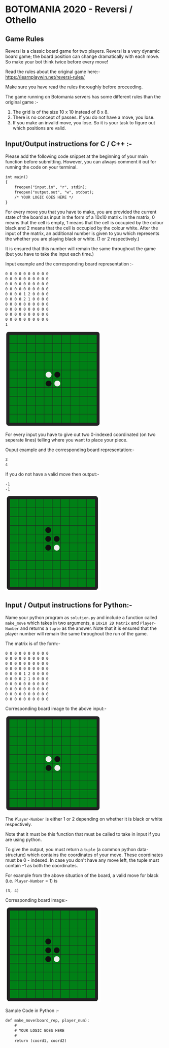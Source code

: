 # BOTOMANIA 2020 - Reversi / Othello
## Game Rules

Reversi is a classic board game for two players. Reversi is a very dynamic board game; the board position can change dramatically with each move. So make your bot think twice before every move!

Read the rules about the original game here:- https://learnplaywin.net/reversi-rules/

Make sure you have read the rules thoroughly before proceeding.

The game running on Botomania servers has some different rules than the original game :-
1. The grid is of the size 10 x 10 instead of 8 x 8.
2. There is no concept of passes. If you do not have a move, you lose.
3. If you make an invalid move, you lose. So it is your task to figure out which positions are valid.

## Input/Output instructions for C / C++ :-

Please add the following code snippet at the beginning of your main function before submitting. However, you can always comment it out for running the code on your terminal.

~~~
int main()
{
    freopen("input.in", "r", stdin);
    freopen("output.out", "w", stdout);
    /* YOUR LOGIC GOES HERE */
}
~~~


For every move you that you have to make, you are provided the current state of the board as input in the form of a 10x10 matrix. In the matrix, 0 means that the cell is empty, 1 means that the cell is occupied by the colour black and 2 means that the cell is occupied by the colour white. After the input of the matrix, an additional number is given to you which represents the whether you are playing black or white. (1 or 2 respectively.)

It is ensured that this number will remain the same throughout the game (but you have to take the input each time.)

Input example and the corresponding board representation :- 
~~~
0 0 0 0 0 0 0 0 0 0
0 0 0 0 0 0 0 0 0 0
0 0 0 0 0 0 0 0 0 0
0 0 0 0 0 0 0 0 0 0
0 0 0 0 1 2 0 0 0 0
0 0 0 0 2 1 0 0 0 0
0 0 0 0 0 0 0 0 0 0
0 0 0 0 0 0 0 0 0 0
0 0 0 0 0 0 0 0 0 0
0 0 0 0 0 0 0 0 0 0
1
~~~

<img src="board.png" width="300" height="300">

For every input you have to give out two 0-indexed coordinated (on two seperate lines) telling where you want to place your piece.

Ouput example and the corresponding board representation:-

~~~
3
4
~~~

If you do not have a valid move then output:-

~~~
-1
-1
~~~

<img src="move.png" width="300" height="300">

## Input / Output instructions for Python:-
Name your python program as `solution.py` and include a function called `make_move` which takes in two arguments, a `10x10 2D Matrix` and `Player-Number` and returns a `tuple` as the answer. Note that it is ensured that the player number will remain the same throughout the run of the game.

The matrix is of the form:-
~~~
0 0 0 0 0 0 0 0 0 0
0 0 0 0 0 0 0 0 0 0
0 0 0 0 0 0 0 0 0 0
0 0 0 0 0 0 0 0 0 0
0 0 0 0 1 2 0 0 0 0
0 0 0 0 2 1 0 0 0 0
0 0 0 0 0 0 0 0 0 0
0 0 0 0 0 0 0 0 0 0
0 0 0 0 0 0 0 0 0 0
0 0 0 0 0 0 0 0 0 0
~~~

Corresponding board image to the  above input:-

<img src="board.png" width="300" height="300">


The `Player-Number` is either 1 or 2 depending on whether it is black or white respectively.

Note that it must be this function that must be called to take in input if you are using python.

To give the output, you must return a `tuple` (a common python data-structure) which contains the coordinates of your move. These coordinates must be 0 - indexed. In case you don't have any move left, the tuple must contain -1 as both the coordinates.

For example from the above situation of the board, a valid move for black (i.e. `Player-Number` =  1) is
~~~
(3, 4)
~~~
Corresponding board image:-

<img src="move.png" width="300" height="300">

Sample Code in Python :-
~~~
def make_move(board_rep, player_num):
    #
    # YOUR LOGIC GOES HERE
    #
    return (coord1, coord2)
~~~